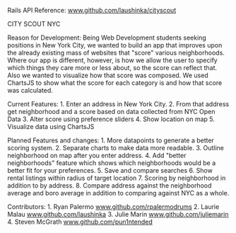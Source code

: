Rails API Reference: www.github.com/laushinka/cityscout

CITY SCOUT NYC

Reason for Development:
    Being Web Development students seeking positions in New York City, we wanted to build an app that improves upon the already          existing mass of websites that "score" various neighborhoods. Where our app is different, however, is how we allow the user to        specify which things they care more or less about, so the score can reflect that. Also we wanted to visualize how that score was      composed. We used ChartsJS to show what the score for each category is and how that score was calculated. 

Current Features:
    1. Enter an address in New York City.
    2. From that address get neighborhood and a score based on data collected from NYC Open Data
    3. Alter score using preference sliders
    4. Show location on map
    5. Visualize data using ChartsJS
    
    
Planned Features and changes:
    1. More datapoints to generate a better scoring system.
    2. Separate charts to make data more readable.
    3. Outline neighborhood on map after you enter address.
    4. Add "better neighborhoods" feature which shows which neighborhoods would be a better fit for your preferences. 
    5. Save and compare searches
    6. Show rental listings within radius of target location
    7. Scoring by neighborhood in addition to by address.
    8. Compare address against the neighborhood average and boro average in addition to comparing against NYC as a whole.
    
    
Contributors:
    1. Ryan Palermo
        www.github.com/rpalermodrums
    2. Laurie Malau
        www.github.com/laushinka
    3. Julie Marin
        www.github.com/juliemarin
    4. Steven McGrath
        www.github.com/pun1ntended